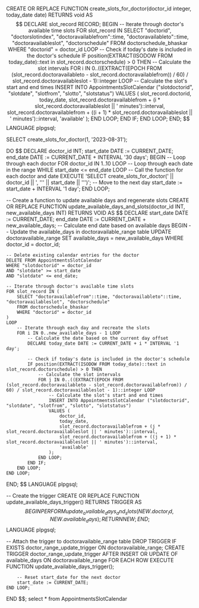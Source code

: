 CREATE OR REPLACE FUNCTION create_slots_for_doctor(doctor_id integer, today_date date) RETURNS void AS $$
DECLARE
    slot_record RECORD;
BEGIN
    -- Iterate through doctor's available time slots
    FOR slot_record IN
        SELECT
            "doctorid",
            "doctorslotindex",
            "doctoravailablefrom"::time,
            "doctoravailableto"::time,
            "doctoravailableslot",
            "doctorschedule"
        FROM
            doctorschedule_bhaskar
        WHERE
            "doctorid" = doctor_id
    LOOP
        -- Check if today's date is included in the doctor's schedule
        IF position(EXTRACT(ISODOW FROM today_date)::text in slot_record.doctorschedule) > 0 THEN
            -- Calculate the slot intervals
            FOR i IN 0..((EXTRACT(EPOCH FROM (slot_record.doctoravailableto - slot_record.doctoravailablefrom)) / 60) / slot_record.doctoravailableslot - 1)::integer
            LOOP
                -- Calculate the slot's start and end times
                INSERT INTO AppointmentsSlotCalendar ("slotdoctorid", "slotdate", "slotfrom", "slotto", "slotstatus")
                VALUES (
                    slot_record.doctorid,
                    today_date,
                    slot_record.doctoravailablefrom + (i * slot_record.doctoravailableslot || ' minutes')::interval,
                    slot_record.doctoravailablefrom + ((i + 1) * slot_record.doctoravailableslot || ' minutes')::interval,
                    'available'
                );
            END LOOP;
        END IF;
    END LOOP;
END;
$$ LANGUAGE plpgsql;


SELECT create_slots_for_doctor(1, '2023-08-31');


DO $$ 
DECLARE
    doctor_id INT;
    start_date DATE := CURRENT_DATE;
    end_date DATE := CURRENT_DATE + INTERVAL '30 days';
BEGIN
    -- Loop through each doctor
    FOR doctor_id IN 1..10 LOOP
        -- Loop through each date in the range
        WHILE start_date <= end_date LOOP
            -- Call the function for each doctor and date
            EXECUTE 'SELECT create_slots_for_doctor(' || doctor_id || ', ''' || start_date || ''')';
            -- Move to the next day
            start_date := start_date + INTERVAL '1 day';
        END LOOP;






-- Create a function to update available days and regenerate slots
CREATE OR REPLACE FUNCTION update_available_days_and_slots(doctor_id INT, new_available_days INT) RETURNS VOID AS $$
DECLARE
    start_date DATE := CURRENT_DATE;
    end_date DATE := CURRENT_DATE + new_available_days; -- Calculate end date based on available days
BEGIN
    -- Update the available_days in doctoravailable_range table
    UPDATE doctoravailable_range
    SET available_days = new_available_days
    WHERE doctor_id = doctor_id;
    
    -- Delete existing calendar entries for the doctor
    DELETE FROM AppointmentsSlotCalendar
    WHERE "slotdoctorid" = doctor_id
    AND "slotdate" >= start_date
    AND "slotdate" <= end_date;
    
    -- Iterate through doctor's available time slots
    FOR slot_record IN (
        SELECT "doctoravailablefrom"::time, "doctoravailableto"::time, "doctoravailableslot", "doctorschedule"
        FROM doctorschedule_bhaskar
        WHERE "doctorid" = doctor_id
    ) 
    LOOP
        -- Iterate through each day and recreate the slots
        FOR i IN 0..new_available_days - 1 LOOP
            -- Calculate the date based on the current day offset
            DECLARE today_date DATE := CURRENT_DATE + i * INTERVAL '1 day';

            -- Check if today's date is included in the doctor's schedule
            IF position(EXTRACT(ISODOW FROM today_date)::text in slot_record.doctorschedule) > 0 THEN
                -- Calculate the slot intervals
                FOR j IN 0..((EXTRACT(EPOCH FROM (slot_record.doctoravailableto - slot_record.doctoravailablefrom)) / 60) / slot_record.doctoravailableslot - 1)::integer LOOP
                    -- Calculate the slot's start and end times
                    INSERT INTO AppointmentsSlotCalendar ("slotdoctorid", "slotdate", "slotfrom", "slotto", "slotstatus")
                    VALUES (
                        doctor_id,
                        today_date,
                        slot_record.doctoravailablefrom + (j * slot_record.doctoravailableslot || ' minutes')::interval,
                        slot_record.doctoravailablefrom + ((j + 1) * slot_record.doctoravailableslot || ' minutes')::interval,
                        'available'
                    );
                END LOOP;
            END IF;
        END LOOP;
    END LOOP;
END;
$$ LANGUAGE plpgsql;

-- Create the trigger
CREATE OR REPLACE FUNCTION update_available_days_trigger()
RETURNS TRIGGER AS $$
BEGIN
    PERFORM update_available_days_and_slots(NEW.doctor_id, NEW.available_days);
    RETURN NEW;
END;
$$ LANGUAGE plpgsql;

-- Attach the trigger to doctoravailable_range table
DROP TRIGGER IF EXISTS doctor_range_update_trigger ON doctoravailable_range;
CREATE TRIGGER doctor_range_update_trigger
AFTER INSERT OR UPDATE OF available_days
ON doctoravailable_range
FOR EACH ROW
EXECUTE FUNCTION update_available_days_trigger();

        
        -- Reset start_date for the next doctor
        start_date := CURRENT_DATE;
    END LOOP;
END $$;
select * from AppointmentsSlotCalendar

